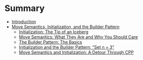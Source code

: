 # Summary

- [Introduction](./empty.md)
- [Move Semantics, Initialization, and the Builder Pattern](./crust_rust_move_builder..md)
  - [Initialization: The Tip of an Iceberg](./initialization_basics.md)
  - [Move Semantics:  What They Are and Why You Should
  Care](./move_semantics_basics.md)
  - [The Builder Pattern: The Basics](./builder_pattern_basics.md)
  - [Initialization and the Builder Pattern: "Set n = 3"](./builder_initialization.md)
  - [Move Semantics and Initialization: A Detour Through CPP](./move_semantics_and_init_cpp_rs.md)

